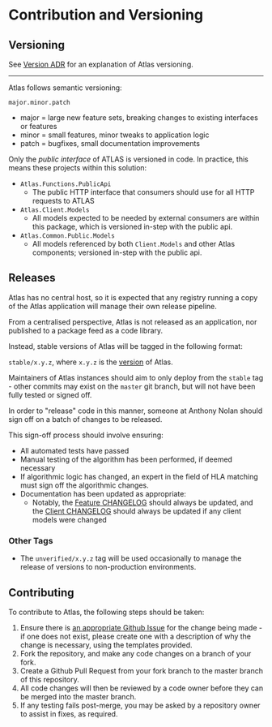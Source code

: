 # Contribution and Versioning

## Versioning

See [Version ADR](ArchitecturalDecisionRecord/Phase2/005-Versioning.md) for an explanation of Atlas versioning.

---

Atlas follows semantic versioning:

`major.minor.patch`

* major = large new feature sets, breaking changes to existing interfaces or features
* minor = small features, minor tweaks to application logic
* patch = bugfixes, small documentation improvements

Only the *public interface* of ATLAS is versioned in code. In practice, this means these projects within this solution:

* `Atlas.Functions.PublicApi`
    * The public HTTP interface that consumers should use for all HTTP requests to ATLAS
* `Atlas.Client.Models`
    * All models expected to be needed by external consumers are within this package, which is versioned in-step with the public api.
* `Atlas.Common.Public.Models`
    * All models referenced by both `Client.Models` and other Atlas components; versioned in-step with the public api.

## Releases

Atlas has no central host, so it is expected that any registry running a copy of the Atlas application will manage their own release pipeline.

From a centralised perspective, Atlas is not released as an application, nor published to a package feed as a code library.

Instead, stable versions of Atlas will be tagged in the following format:

`stable/x.y.z`, where `x.y.z` is the [version](#versioning) of Atlas.

Maintainers of Atlas instances should aim to only deploy from the `stable` tag - other commits may exist on the `master` git branch, but will not have been fully tested or signed off.

In order to "release" code in this manner, someone at Anthony Nolan should sign off on a batch of changes to be released.

This sign-off process should involve ensuring:

* All automated tests have passed
* Manual testing of the algorithm has been performed, if deemed necessary
* If algorithmic logic has changed, an expert in the field of HLA matching must sign off the algorithmic changes.
* Documentation has been updated as appropriate:
    * Notably, the [Feature CHANGELOG](./Atlas.Functions.PublicApi/CHANGELOG_Atlas.md) should always be updated, and
      the [Client CHANGELOG](./Atlas.Client.Models/CHANGELOG_Client.md) should always be updated if any client models were changed

### Other Tags

* The `unverified/x.y.z` tag will be used occasionally to manage the release of versions to non-production environments.


## Contributing

To contribute to Atlas, the following steps should be taken: 

1. Ensure there is [an appropriate Github Issue](https://github.com/Anthony-Nolan/Atlas/issues) for the change being made - if one does not exist, please create one with a description of why the change is necessary, using the templates provided.
2. Fork the repository, and make any code changes on a branch of your fork.
3. Create a Github Pull Request from your fork branch to the master branch of this repository.
4. All code changes will then be reviewed by a code owner before they can be merged into the master branch.
5. If any testing fails post-merge, you may be asked by a repository owner to assist in fixes, as required.  